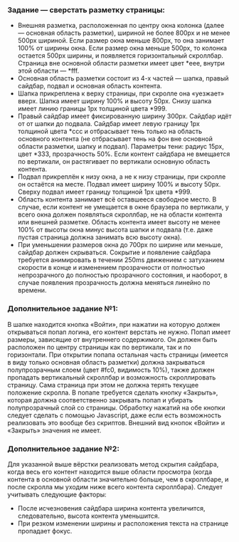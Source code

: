 ### Задание — сверстать разметку страницы:
* Внешняя разметка, расположенная по центру окна колонка (далее —
основная область разметки), шириной не более 800px и не менее 500px
шириной. Если размер окна меньше 800px, то она занимает 100% от
ширины окна. Если размер окна меньше 500px, то колонка остается 500px
ширины, и появляется горизонтальный скроллбар. Страница вне основной
области разметки имеет цвет *eee, внутри этой области — *fff.
* Основная область разметки состоит из 4-х частей — шапка, правый
сайдбар, подвал и основная область контента.
* Шапка прикреплена к верху страницы, при скролле она «уезжает» вверх.
Шапка имеет ширину 100% и высоту 50px. Снизу шапка имеет линию
границы 1px толщиной цвета *999.
* Правый сайдбар имеет фиксированную ширину 300px. Сайдбар идёт от от
шапки до подвала. Сайдбар имеет левую границу 1px толщиной цвета *ccc
и отбрасывает тень только на область основного контента (не отбрасывает
тень на фон вне основной области разметки, шапку и подвал). Параметры
тени: радиус 15px, цвет *333, прозрачность 50%. Если контент сайдбара не
вмещается по вертикали, он растягивает по вертикали основную область
контента.
* Подвал прикреплён к низу окна, а не к низу страницы, при скролле он
остаётся на месте. Подвал имеет ширину 100% и высоту 50px. Сверху
подвал имеет границу толщиной 1px цвета *999.
* Область контента занимает всё оставшееся свободное место. В случае,
если контент не умещается в окне браузера по вертикали, у всего окна
должен появляться скроллбар, не на области контента или внешней
разметке. Область контента имеет высоту не менее 100% от высоты окна
минус высота шапки и подвала (т.е. даже пустая страница должна занимать
всю высоту окна).
* При уменьшении размеров окна до 700px по ширине или меньше, сайдбар
должен скрываться.
Сокрытие и появление сайдбара требуется анимировать в течении 250ms
движением с затуханием скорости в конце и изменением прозрачности от
полностью непрозрачного до полностью прозрачного состояния, и наоборот,
в случае появления прозрачность должна меняться линейно по времени.


### Дополнительное задание №1:

В шапке находится кнопка «Войти», при нажатии на которую должен открываться
попап логина, его контент верстать не нужно. Попап имеет размеры, зависящие от
внутреннего содержимого. Он должен быть расположен по центру страницы как
по вертикали, так и по горизонтали. При открытии попапа остальная часть
страницы (имеется в виду только основная область разметки) должна
закрываться полупрозрачным слоем (цвет #fc0, видимость 10%), также должен
пропадать вертикальный скроллбар и возможность скроллировать страницу.
Сама страница при этом не должна терять текущее положение скролла. В попапе
требуется сделать кнопку «Закрыть», которая должна соответственно закрывать
попап и убирать полупрозрачный слой со страницы. Обработку нажатий на обе
кнопки следует сделать с помощью Javascript, даже если есть возможность
реализовать это вообще без скриптов. Внешний вид кнопок «Войти» и «Закрыть»
значения не имеет.

### Дополнительное задание №2:

Для указанной выше вёрстки реализовать метод скрытия сайдбара, когда весь его
контент находится выше области просмотра (когда контента в основной области
значительно больше, чем в скроллбаре, и после скролла мы уходим ниже всего
контента скроллбара). Следует учитывать следующие факторы:
* После исчезновения сайдбара ширина контента увеличится,
следовательно, высота контента уменьшится.
* При резком изменении ширины и расположения текста на странице
пропадает фокус.
